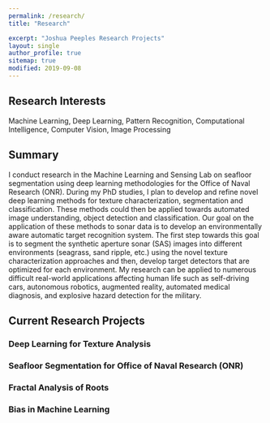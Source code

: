 ```yaml
---
permalink: /research/
title: "Research"

excerpt: "Joshua Peeples Research Projects"
layout: single
author_profile: true
sitemap: true
modified: 2019-09-08
---
```

## Research Interests
 Machine Learning, Deep Learning, Pattern Recognition, Computational Intelligence, Computer Vision, Image Processing
## Summary
I conduct research in the Machine Learning and Sensing Lab on seafloor segmentation using deep learning methodologies for the Office of Naval Research (ONR). During my PhD studies, I plan to develop and refine novel deep learning methods for texture characterization, segmentation and classification. These methods could then be applied towards automated image understanding, object detection and classification. Our goal on the application of these methods to sonar data is to develop an environmentally aware automatic target recognition system. The first step towards this goal is to segment the synthetic aperture sonar (SAS) images into different environments (seagrass, sand ripple, etc.) using the novel texture characterization approaches and then, develop target detectors that are optimized for each environment. My research can be applied to numerous difficult real-world applications affecting human life such as self-driving cars, autonomous robotics, augmented reality, automated medical diagnosis, and explosive hazard detection for the military.  

## Current Research Projects

### Deep Learning for Texture Analysis

### Seafloor Segmentation for Office of Naval Research (ONR)

### Fractal Analysis of Roots

### Bias in Machine Learning

